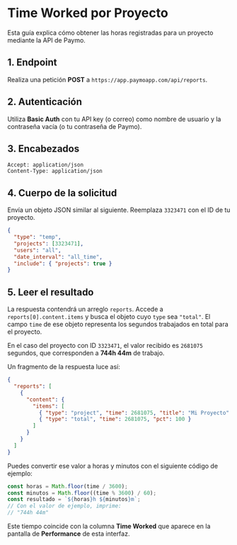 # Time Worked por Proyecto

Esta guía explica cómo obtener las horas registradas para un proyecto mediante la API de Paymo.

## 1. Endpoint

Realiza una petición **POST** a `https://app.paymoapp.com/api/reports`.

## 2. Autenticación

Utiliza **Basic Auth** con tu API key (o correo) como nombre de usuario y la contraseña vacía (o tu contraseña de Paymo).

## 3. Encabezados

```
Accept: application/json
Content-Type: application/json
```

## 4. Cuerpo de la solicitud

Envía un objeto JSON similar al siguiente. Reemplaza `3323471` con el ID de tu proyecto.

```json
{
  "type": "temp",
  "projects": [3323471],
  "users": "all",
  "date_interval": "all_time",
  "include": { "projects": true }
}
```

## 5. Leer el resultado

La respuesta contendrá un arreglo `reports`. Accede a `reports[0].content.items` y busca el objeto cuyo `type` sea `"total"`. El campo `time` de ese objeto representa los segundos trabajados en total para el proyecto.

En el caso del proyecto con ID `3323471`, el valor recibido es `2681075` segundos, que corresponden a **744h 44m** de trabajo.

Un fragmento de la respuesta luce así:

```json
{
  "reports": [
    {
      "content": {
        "items": [
          { "type": "project", "time": 2681075, "title": "Mi Proyecto" },
          { "type": "total", "time": 2681075, "pct": 100 }
        ]
      }
    }
  ]
}
```

Puedes convertir ese valor a horas y minutos con el siguiente código de ejemplo:

```javascript
const horas = Math.floor(time / 3600);
const minutos = Math.floor((time % 3600) / 60);
const resultado = `${horas}h ${minutos}m`;
// Con el valor de ejemplo, imprime:
// "744h 44m"
```

Este tiempo coincide con la columna **Time Worked** que aparece en la pantalla de **Performance** de esta interfaz.
